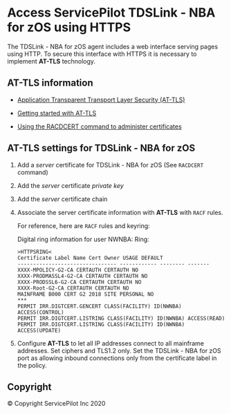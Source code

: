 
# Access ServicePilot TDSLink - NBA for zOS using HTTPS

The TDSLink - NBA for zOS agent includes a web interface serving pages using HTTP. To secure this interface with HTTPS it is necessary to implement **AT-TLS** technology.


## AT-TLS information

- [Application Transparent Transport Layer Security (AT-TLS)](https://www.ibm.com/support/knowledgecenter/en/SSLTBW_2.1.0/com.ibm.zos.v2r1.halx001/transtls.htm)

- [Getting started with AT-TLS](https://www.ibm.com/support/knowledgecenter/SSLTBW_2.1.0/com.ibm.zos.v2r1.halz002/attls_get_started.htm)

- [Using the RACDCERT command to administer certificates](https://www.ibm.com/support/knowledgecenter/SSLTBW_2.1.0/com.ibm.zos.v2r1.icha700/digurdc.htm)


## AT-TLS settings for TDSLink - NBA for zOS

1. Add a *server* certificate for TDSLink - NBA for zOS (See `RACDCERT` command)
2. Add the *server* certificate *private key*
3. Add the *server* certificate chain
4. Associate the server certificate information with **AT-TLS** with `RACF` rules.

   For reference, here are `RACF` rules and keyring:

   Digital ring information for user NWNBA: 
Ring: 

       >HTTPSRING< 
       Certificate Label Name Cert Owner USAGE DEFAULT
       -------------------------------- ------------ -------- -------
       XXXX-MPOLICY-G2-CA CERTAUTH CERTAUTH NO 
       XXXX-PRODMASSL4-G2-CA CERTAUTH CERTAUTH NO 
       XXXX-PRODSSL6-G2-CA CERTAUTH CERTAUTH NO 
       XXXX-Root-G2-CA CERTAUTH CERTAUTH NO 
       MAINFRAME B000 CERT G2 2018 SITE PERSONAL NO
       *** 
       PERMIT IRR.DIGTCERT.GENCERT CLASS(FACILITY) ID(NWNBA) ACCESS(CONTROL) 
       PERMIT IRR.DIGTCERT.LISTRING CLASS(FACILITY) ID(NWNBA) ACCESS(READ) 
       PERMIT IRR.DIGTCERT.LISTRING CLASS(FACILITY) ID(NWNBA) ACCESS(UPDATE)

5. Configure **AT-TLS** to let all IP addresses connect to all mainframe addresses. Set ciphers and TLS1.2 only. Set the TDSLink - NBA for zOS port as allowing inbound connections only from the certificate label in the policy.

## Copyright

© Copyright ServicePilot Inc 2020